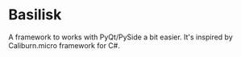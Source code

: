 Basilisk
========

A framework to works with PyQt/PySide a bit easier. It's inspired by Caliburn.micro framework for C#.
